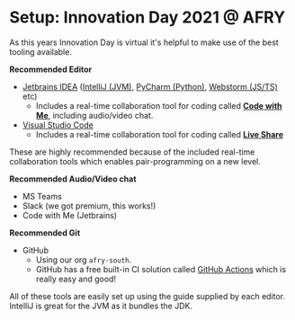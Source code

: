 # Setup: Innovation Day 2021 @ AFRY 

As this years Innovation Day is virtual it's helpful to make use of the best tooling available.

**Recommended Editor**
- [Jetbrains IDEA](https://www.jetbrains.com/products/) ([IntelliJ (JVM)](https://www.jetbrains.com/idea/), [PyCharm (Python)](https://www.jetbrains.com/pycharm/), [Webstorm (JS/TS)](https://www.jetbrains.com/webstorm/) etc)
  - Includes a real-time collaboration tool for coding called [**Code with Me**](https://www.jetbrains.com/code-with-me/), including audio/video chat.
- [Visual Studio Code](https://code.visualstudio.com/)
  - Includes a real-time collaboration tool for coding called [**Live Share**](https://visualstudio.microsoft.com/services/live-share/)

These are highly recommended because of the included real-time collaboration tools which enables pair-programming on a new level.

**Recommended Audio/Video chat**
- MS Teams
- Slack (we got premium, this works!)
- Code with Me (Jetbrains)


**Recommended Git**
- GitHub
  - Using our org `afry-south`.
  - GitHub has a free built-in CI solution called [GitHub Actions](https://github.com/features/actions) which is really easy and good!


All of these tools are easily set up using the guide supplied by each editor. IntelliJ is great for the JVM as it bundles the JDK.
